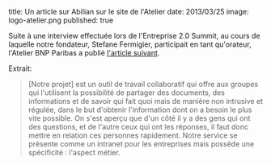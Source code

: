 title: Un article sur Abilian sur le site de l'Atelier
date: 2013/03/25
image: logo-atelier.png
published: true

Suite à une interview effectuée lors de l'Entreprise 2.0 Summit, au cours de laquelle notre fondateur, Stefane Fermigier, participait en tant qu'orateur, l'Atelier BNP Paribas a publié [l'article suivant](http://www.atelier.net/trends/articles/enterprise-20-projets-open-source-tendre-vers-developpement-de-mini-applications-communautaires).

Extrait:

> [Notre projet] est un outil de travail collaboratif qui offre aux groupes qui l'utilisent la possibilité de partager des documents, des informations et de savoir qui fait quoi mais de manière non intrusive et régulée, dans le but d'obtenir l'information dont on a besoin le plus vite possible. On s'est aperçu que d'un côté il y a des gens qui ont des questions, et de l'autre ceux qui ont les réponses, il faut donc mettre en relation ces personnes rapidement. Notre service se présente comme un intranet pour les entreprises mais possède une spécificité : l'aspect métier.
